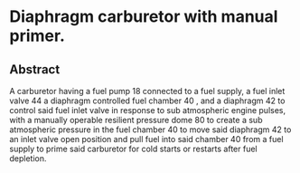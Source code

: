 # Diaphragm carburetor with manual primer.

## Abstract
A carburetor having a fuel pump 18 connected to a fuel supply, a fuel inlet valve 44 a diaphragm controlled fuel chamber 40 , and a diaphragm 42 to control said fuel inlet valve in response to sub atmospheric engine pulses, with a manually operable resilient pressure dome 80 to create a sub atmospheric pressure in the fuel chamber 40 to move said diaphragm 42 to an inlet valve open position and pull fuel into said chamber 40 from a fuel supply to prime said carburetor for cold starts or restarts after fuel depletion.